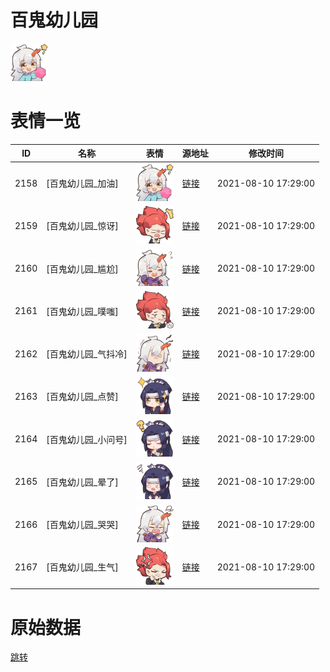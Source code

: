 # 百鬼幼儿园

<img src="./cover.png" height="60" alt="cover" />

# 表情一览

|ID|名称|表情|源地址|修改时间|
|----|----|----|----|----|
|2158|[百鬼幼儿园_加油]|<img src="./pic/002158_%5B百鬼幼儿园_加油%5D.png" height="60" alt="加油"/>|[链接](http://i0.hdslb.com/bfs/emote/bfa0cf8377987c81edb0e55c9d0664c863f509fd.png)|2021-08-10 17:29:00|
|2159|[百鬼幼儿园_惊讶]|<img src="./pic/002159_%5B百鬼幼儿园_惊讶%5D.png" height="60" alt="惊讶"/>|[链接](http://i0.hdslb.com/bfs/emote/9252fdff361ed5cce4ca6607f49f5b4d496bd224.png)|2021-08-10 17:29:00|
|2160|[百鬼幼儿园_尴尬]|<img src="./pic/002160_%5B百鬼幼儿园_尴尬%5D.png" height="60" alt="尴尬"/>|[链接](http://i0.hdslb.com/bfs/emote/ae923d9550c363b5d71cea40dc374d2bfb375d52.png)|2021-08-10 17:29:00|
|2161|[百鬼幼儿园_噗嗤]|<img src="./pic/002161_%5B百鬼幼儿园_噗嗤%5D.png" height="60" alt="噗嗤"/>|[链接](http://i0.hdslb.com/bfs/emote/fe0773c465d917b7e823641e21194ae6fc9937ff.png)|2021-08-10 17:29:00|
|2162|[百鬼幼儿园_气抖冷]|<img src="./pic/002162_%5B百鬼幼儿园_气抖冷%5D.png" height="60" alt="气抖冷"/>|[链接](http://i0.hdslb.com/bfs/emote/392142cb6e0c89e159b4c27cb9419a0650c54c04.png)|2021-08-10 17:29:00|
|2163|[百鬼幼儿园_点赞]|<img src="./pic/002163_%5B百鬼幼儿园_点赞%5D.png" height="60" alt="点赞"/>|[链接](http://i0.hdslb.com/bfs/emote/b51cc481fee291491eded5e25378ca1e2edcf416.png)|2021-08-10 17:29:00|
|2164|[百鬼幼儿园_小问号]|<img src="./pic/002164_%5B百鬼幼儿园_小问号%5D.png" height="60" alt="小问号"/>|[链接](http://i0.hdslb.com/bfs/emote/472c2454945fbf1288055f7028fe34bc463264c2.png)|2021-08-10 17:29:00|
|2165|[百鬼幼儿园_晕了]|<img src="./pic/002165_%5B百鬼幼儿园_晕了%5D.png" height="60" alt="晕了"/>|[链接](http://i0.hdslb.com/bfs/emote/6a78a11767714a9dab0a59c2ede37088d76e2ab4.png)|2021-08-10 17:29:00|
|2166|[百鬼幼儿园_哭哭]|<img src="./pic/002166_%5B百鬼幼儿园_哭哭%5D.png" height="60" alt="哭哭"/>|[链接](http://i0.hdslb.com/bfs/emote/e6d6bb9e209ca0215b1368f6a08803bde49419f1.png)|2021-08-10 17:29:00|
|2167|[百鬼幼儿园_生气]|<img src="./pic/002167_%5B百鬼幼儿园_生气%5D.png" height="60" alt="生气"/>|[链接](http://i0.hdslb.com/bfs/emote/983c8bb5cc65a673c83a5afab435299c0400e8a1.png)|2021-08-10 17:29:00|

# 原始数据

[跳转](./raw.json)


